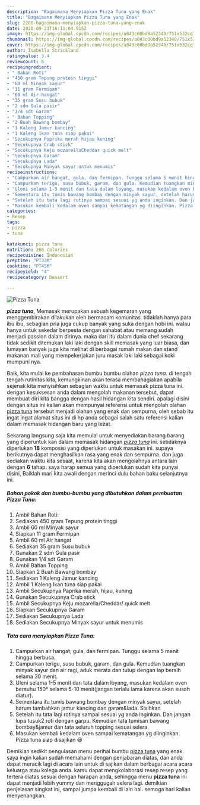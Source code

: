```yaml
---
description: "Bagaimana Menyiapkan Pizza Tuna yang Enak"
title: "Bagaimana Menyiapkan Pizza Tuna yang Enak"
slug: 2286-bagaimana-menyiapkan-pizza-tuna-yang-enak
date: 2020-09-21T16:11:04.915Z
image: https://img-global.cpcdn.com/recipes/a843c00bd9a52340/751x532cq70/pizza-tuna-foto-resep-utama.jpg
thumbnail: https://img-global.cpcdn.com/recipes/a843c00bd9a52340/751x532cq70/pizza-tuna-foto-resep-utama.jpg
cover: https://img-global.cpcdn.com/recipes/a843c00bd9a52340/751x532cq70/pizza-tuna-foto-resep-utama.jpg
author: Isabella Strickland
ratingvalue: 3.4
reviewcount: 6
recipeingredient:
- " Bahan Roti"
- "450 gram Tepung protein tinggi"
- "60 ml Minyak sayur"
- "11 gram Fermipan"
- "60 ml Air hangat"
- "35 gram Susu bubuk"
- "2 sdm Gula pasir"
- "1/4 sdt Garam"
- " Bahan Topping"
- "2 Buah Bawang bombay"
- "1 Kaleng Jamur kancing"
- "1 Kaleng Ikan tuna siap pakai"
- "Secukupnya Paprika merah hijau kuning"
- "Secukupnya Crab stick"
- "Secukupnya Keju mozarellaCheddar quick melt"
- "Secukupnya Garam"
- "Secukupnya Lada"
- "Secukupnya Minyak sayur untuk menumis"
recipeinstructions:
- "Campurkan air hangat, gula, dan fermipan. Tunggu selama 5 menit hingga berbusa."
- "Campurkan terigu, susu bubuk, garam, dan gula. Kemudian tuangkan minyak sayur dan air ragi, aduk merata dan tutup dengan lap bersih selama 30 menit."
- "Uleni selama 1-5 menit dan tata dalam loyang, masukan kedalam oven bersuhu 150° selama 5-10 menit(jangan terlalu lama karena akan susah diatur)."
- "Sementara itu tumis bawang bombay dengan minyak sayur, setelah harum tambahkan jamur kancing dan garam&amp;lada. Sisihkan"
- "Setelah itu tata lagi rotinya sampai sesuai yg anda inginkan. Dan jangan lupa tusuk2 roti dengan garpu. Kemudian tata tumisan bawang bombay&amp;jamur dan tata seluruh topping sesuai selera."
- "Masukan kembali kedalam oven sampai kematangan yg diinginkan. Pizza tuna siap disajikan 😆"
categories:
- Resep
tags:
- pizza
- tuna

katakunci: pizza tuna 
nutrition: 266 calories
recipecuisine: Indonesian
preptime: "PT33M"
cooktime: "PT45M"
recipeyield: "4"
recipecategory: Dessert

---
```



![Pizza Tuna](https://img-global.cpcdn.com/recipes/a843c00bd9a52340/751x532cq70/pizza-tuna-foto-resep-utama.jpg)

<b><i>pizza tuna</i></b>, Memasak merupakan sebuah kegemaran yang menggembirakan dilakukan oleh bermacam komunitas. tidaklah hanya para ibu ibu, sebagian pria juga cukup banyak yang suka dengan hobi ini. walau hanya untuk sekedar berpesta dengan sahabat atau memang sudah menjadi passion dalam dirinya. maka dari itu dalam dunia chef sekarang tidak sedikit ditemukan laki laki dengan skill memasak yang luar biasa, dan lumayan banyak juga kita melihat di berbagai rumah makan dan stand makanan mall yang mempekerjakan juru masak laki laki sebagai koki mumpuni nya.

Baik, kita mulai ke pembahasan bumbu bumbu olahan <i>pizza tuna</i>. di tengah tengah rutinitas kita, kemungkinan akan terasa membahagiakan apabila sejenak kita menyisihkan sebagian waktu untuk memasak pizza tuna ini. dengan kesuksesan anda dalam mengolah makanan tersebut, dapat membuat diri kita bangga dengan hasil hidangan kita sendiri. apalagi disini dengan situs ini kalian akan mempunyai referensi untuk mengolah olahan <u>pizza tuna</u> tersebut menjadi olahan yang enak dan sempurna, oleh sebab itu ingat ingat alamat situs ini di hp anda sebagai salah satu referensi kalian dalam memasak hidangan baru yang lezat.




Sekarang langsung saja kita memulai untuk menyediakan barang barang yang diperuntuk kan dalam memasak hidangan <u><i>pizza tuna</i></u> ini. setidaknya diperlukan <b>18</b> komposisi yang diperlukan untuk masakan ini. supaya berikutnya dapat menghasilkan rasa yang enak dan sempurna. dan juga sediakan waktu kita sesaat, karena kita akan mengolahnya antara lain dengan <b>6</b> tahap. saya harap semua yang diperlukan sudah kita punyai disini, Baiklah mari kita awali dengan merinci dulu bahan baku selanjutnya ini.

<!--inarticleads1-->

##### Bahan pokok dan bumbu-bumbu yang dibutuhkan dalam pembuatan Pizza Tuna:

1. Ambil  Bahan Roti:
1. Sediakan 450 gram Tepung protein tinggi
1. Ambil 60 ml Minyak sayur
1. Siapkan 11 gram Fermipan
1. Ambil 60 ml Air hangat
1. Sediakan 35 gram Susu bubuk
1. Gunakan 2 sdm Gula pasir
1. Gunakan 1/4 sdt Garam
1. Ambil  Bahan Topping
1. Siapkan 2 Buah Bawang bombay
1. Sediakan 1 Kaleng Jamur kancing
1. Ambil 1 Kaleng Ikan tuna siap pakai
1. Ambil Secukupnya Paprika merah, hijau, kuning
1. Gunakan Secukupnya Crab stick
1. Ambil Secukupnya Keju mozarella/Cheddar/ quick melt
1. Siapkan Secukupnya Garam
1. Sediakan Secukupnya Lada
1. Sediakan Secukupnya Minyak sayur untuk menumis




<!--inarticleads2-->

##### Tata cara menyiapkan Pizza Tuna:

1. Campurkan air hangat, gula, dan fermipan. Tunggu selama 5 menit hingga berbusa.
1. Campurkan terigu, susu bubuk, garam, dan gula. Kemudian tuangkan minyak sayur dan air ragi, aduk merata dan tutup dengan lap bersih selama 30 menit.
1. Uleni selama 1-5 menit dan tata dalam loyang, masukan kedalam oven bersuhu 150° selama 5-10 menit(jangan terlalu lama karena akan susah diatur).
1. Sementara itu tumis bawang bombay dengan minyak sayur, setelah harum tambahkan jamur kancing dan garam&amp;lada. Sisihkan
1. Setelah itu tata lagi rotinya sampai sesuai yg anda inginkan. Dan jangan lupa tusuk2 roti dengan garpu. Kemudian tata tumisan bawang bombay&amp;jamur dan tata seluruh topping sesuai selera.
1. Masukan kembali kedalam oven sampai kematangan yg diinginkan. Pizza tuna siap disajikan 😆




Demikian sedikit pengulasan menu perihal bumbu <u>pizza tuna</u> yang enak. saya ingin kalian sudah memahami dengan penjabaran diatas, dan anda dapat meracik lagi di acara lain untuk di sajikan dalam berbagai acara acara keluarga atau kolega anda. kamu dapat mengkolaborasi resep resep yang tertera diatas sesuai dengan harapan anda, sehingga menu <b>pizza tuna</b> ini dapat menjadi lebih yummy dan menggugah selera lagi. demikian penjelasan singkat ini, sampai jumpa kembali di lain hal. semoga hari kalian menyenangkan.
